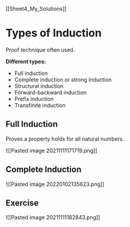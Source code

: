 [[Sheet4_My_Solutions]]
# Types of Induction 
Proof technique often used.

**Different types:** 
- Full induction
- Complete induction or strong induction 
- Structural induction 
- Forward-backward induction
- Prefix induction
- Transfinite induction 

## Full  Induction 
Proves a property holds for all natural numbers.

![[Pasted image 20211111171719.png]]

## Complete Induction 
![[Pasted image 20220102135623.png]]

## Exercise 
![[Pasted image 20211111182843.png]]